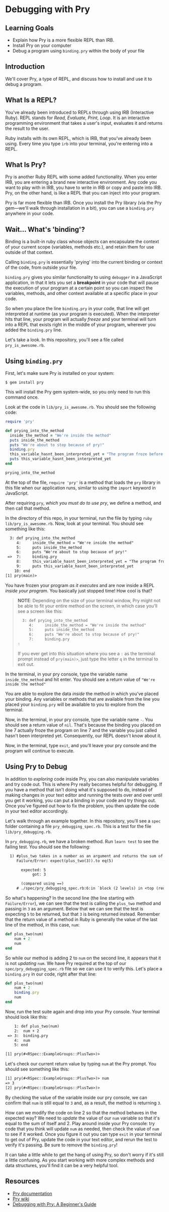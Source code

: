 # Debugging with Pry

## Learning Goals

- Explain how Pry is a more flexible REPL than IRB.
- Install Pry on your computer
- Debug a program using `binding.pry` within the body of your file

## Introduction

We'll cover Pry, a type of REPL, and discuss how to install and use it to debug
a program.

## What Is a REPL?

You've already been introduced to REPLs through using IRB (Interactive Ruby).
REPL stands for _Read, Evaluate, Print, Loop_. It is an interactive programming
environment that takes a user's input, evaluates it and returns the result to
the user.

Ruby installs with its own REPL, which is IRB, that you've already been using.
Every time you type `irb` into your terminal, you're entering into a REPL.

## What Is Pry?

Pry is another Ruby REPL with some added functionality. When you enter IRB, you
are entering a brand new interactive environment. Any code you want to play with
in IRB, you have to write in IRB or copy and paste into IRB. Pry, on the other
hand, is like a REPL that you can inject into your program.

Pry is far more flexible than IRB. Once you install the Pry library (via the Pry
gem—we'll walk through installation in a bit), you can use a `binding.pry`
anywhere in your code.

## Wait... What's 'binding'?

Binding is a built-in ruby class whose objects can encapsulate the context of
your current scope (variables, methods etc.), and retain them for use outside of
that context.

Calling `binding.pry` is essentially 'prying' into the current binding or
context of the code, from outside your file.

`binding.pry` gives you similar functionality to using `debugger` in a
JavaScript application, in that it lets you set a **breakpoint** in your code
that will pause the execution of your program at a certain point so you can
inspect the variables, methods, and other context available at a specific place
in your code.

So when you place the line `binding.pry` in your code, that line will get
interpreted at runtime (as your program is executed). When the interpreter hits
that line, your program will actually _freeze_ and your terminal will turn into
a REPL that exists right in the middle of your program, wherever you added the
`binding.pry` line.

Let's take a look. In this repository, you'll see a file called
`pry_is_awesome.rb`.

## Using `binding.pry`

First, let's make sure Pry is installed on your system:

```console
$ gem install pry
```

This will install the Pry gem system-wide, so you only need to run this command
once.

Look at the code in `lib/pry_is_awesome.rb`. You should see the following code:

```rb
require 'pry'

def prying_into_the_method
  inside_the_method = "We're inside the method"
  puts inside_the_method
  puts "We're about to stop because of pry!"
  binding.pry
  this_variable_hasnt_been_interpreted_yet = "The program froze before it could read me!"
  puts this_variable_hasnt_been_interpreted_yet
end

prying_into_the_method
```

At the top of the file, `require 'pry'` is a method that loads the `pry` library
in this file when our application runs, similar to using the `import` keyword in
JavaScript.

After requiring `pry`, _which you must do to use pry_, we define a method, and
then call that method.

In the directory of this repo, in your terminal, run the file by typing
`ruby lib/pry_is_awesome.rb`. Now, look at your terminal. You should see
something like this:

```txt
  3: def prying_into_the_method
     4:     inside_the_method = "We're inside the method"
     5:     puts inside_the_method
     6:     puts "We're about to stop because of pry!"
 =>  7:     binding.pry
     8:     this_variable_hasnt_been_interpreted_yet = "The program froze before it could read me!"
     9:     puts this_variable_hasnt_been_interpreted_yet
    10: end
[1] pry(main)>
```

You have frozen your program _as it executes_ and are now inside a REPL _inside
your program_. You basically just stopped time! How cool is that?

> **NOTE**: Depending on the size of your terminal window, Pry might not be able
> to fit your entire method on the screen, in which case you'll see a screen
> like this:
>
> ```txt
>   3: def prying_into_the_method
>      4:     inside_the_method = "We're inside the method"
>      5:     puts inside_the_method
>      6:     puts "We're about to stop because of pry!"
>      7:     binding.pry
> :
> ```
>
> If you ever get into this situation where you see a `:` as the terminal prompt
> instead of `pry(main)>`, just type the letter `q` in the terminal to exit out.

In the terminal, in your pry console, type the variable name `inside_the_method`
and hit enter. You should see a return value of `"We're inside the method"`

You are able to explore the data _inside_ the method in which you've placed your
binding. Any variables or methods that are available from the line you placed
your `binding.pry` will be available to you to explore from the terminal.

Now, in the terminal, in your pry console, type the variable name
`-`. You should see a return value of
`nil`. That's because the binding you placed on line 7 actually froze the
program on line 7 and the variable you just called hasn't been interpreted yet.
Consequently, our REPL doesn't know about it.

Now, in the terminal, type `exit`, and you'll leave your pry console and the
program will continue to execute.

## Using Pry to Debug

In addition to _exploring_ code inside Pry, you can also manipulate variables
and try code out. This is where Pry really becomes helpful for debugging. If you
have a method that isn't doing what it's supposed to do, instead of making
changes in your text editor and running the tests over and over until you get it
working, you can put a binding in your code and try things out. Once you've
figured out how to fix the problem, you then update the code in your text editor
accordingly.

Let's walk through an example together. In this repository, you'll see a `spec`
folder containing a file `pry_debugging_spec.rb`. This is a test for the file
`lib/pry_debugging.rb`.

In `pry_debugging.rb`, we have a broken method. Run `learn test` to see the
failing test. You should see the following:

```txt
  1) #plus_two takes in a number as an argument and returns the sum of that number and 2
     Failure/Error: expect(plus_two(3)).to eq(5)

       expected: 5
            got: 3

       (compared using ==)
     # ./spec/pry_debugging_spec.rb:6:in `block (2 levels) in <top (required)>'
```

So what's happening? In the second line (the line starting with
`Failure/Error`), we can see that the test is calling the `plus_two` method and
passing in `3` as an argument. Below that we can see that the test is expecting
`5` to be returned, but that `3` is being returned instead. Remember that the
return value of a method in Ruby is generally the value of the last line of the
method, in this case, `num`:

```ruby
def plus_two(num)
    num + 2
    num
end
```

So while our method is adding 2 to `num` on the second line, it appears that it
is not _updating_ `num`. We have Pry required at the top of our
`spec/pry_debugging_spec.rb` file so we can use it to verify this. Let's place a
`binding.pry` in our code, right after that line:

```ruby
def plus_two(num)
    num + 2
    binding.pry
    num
end
```

Now, run the test suite again and drop into your Pry console. Your terminal
should look like this:

```txt
    1: def plus_two(num)
    2:  num + 2
 => 3:  binding.pry
    4:  num
    5: end

[1] pry(#<RSpec::ExampleGroups::PlusTwo>)>
```

Let's check our current return value by typing `num` at the Pry prompt. You
should see something like this:

```txt
[1] pry(#<RSpec::ExampleGroups::PlusTwo>)> num
=> 3
[2] pry(#<RSpec::ExampleGroups::PlusTwo>)>
```

By checking the value of the variable inside our pry console, we can confirm
that `num` is still equal to `3` and, as a result, the method is returning `3`.

How can we modify the code on line 2 so that the method behaves in the expected
way? We need to _update_ the value of our `num` variable so that it's equal to
the sum of itself and 2. Play around inside your Pry console: try code that you
think will update `num` as needed, then check the value of `num` to see if it
worked. Once you figure it out you can type `exit` in your terminal to get out
of Pry, update the code in your text editor, and rerun the test to verify it's
passing. Be sure to remove the `binding.pry`!

It can take a little while to get the hang of using Pry, so don't worry if it's
still a little confusing. As you start working with more complex methods and
data structures, you'll find it can be a very helpful tool.

## Resources

- [Pry documentation](http://pry.github.io/)
- [Pry wiki](https://github.com/pry/pry/wiki)
- [Debugging with Pry: A Beginner's Guide](https://dev.to/elimerrell/debugging-with-pry-a-beginners-guide-3p99)
